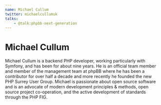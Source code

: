 ```yaml
---
name: Michael Cullum
twitter: michaelcullumuk
talks:
    - @talk:phpbb-next-generation
---
```


# Michael Cullum

Michael Cullum is a backend PHP developer, working particularly with Symfony, and has been for about nine years. He is an official team member and member of the management team at phpBB where he has been a contributor for over half a decade and more recently he founded the new PHP Surrey User Group. Michael is passionate about open source software and is an advocate of modern development principles & methods, open source project co-operation, and the active development of standards through the PHP FIG.
